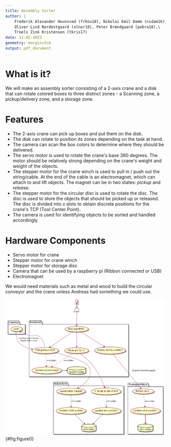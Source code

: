 ```yaml
---
title: Assembly Sorter
author: |
    Frederik Alexander Hounsvad (frhou18), Nikolai Emil Damm (nidam16), \
    Oliver Lind Nordestgaard (olnor18), Peter Brændgaard (pebra18),\
    Troels Zink Kristensen (tkris17)
date: 11-02-2022
geometry: margin=2cm
output: pdf_document
...
```

<!-- Uses pandoc "pandoc project-proposal.md -o project-proposal.pdf" -->

# What is it?

We will make an assembly sorter consisting of a 2-axis crane and a disk that can rotate colored boxes to three distinct zones - a Scanning zone, a pickup/delivery zone, and a storage zone.

# Features

- The 2-axis crane can pick up boxes and put them on the disk.
- The disk can rotate to position its zones depending on the task at hand.
- The camera can scan the box colors to determine where they should be delivered.
- The servo motor is used to rotate the crane's base 360 degrees. The motor should be relatively strong depending on the crane's weight and weight of the objects.
- The stepper motor for the crane winch is used to pull in / push out the string/cable. At the end of the cable is an electromagnet, which can attach to and lift objects. The magnet can be in two states: *pickup* and *release*.
- The stepper motor for the circular disc is used to rotate the disc. The disc is used to store the objects that should be picked up or released. The disc is divided into *x* slots to obtain discrete positions for the crane's TCP (Tool Center Point).
- The camera is used for identifying objects to be sorted and handled accordingly.

# Hardware Components

- Servo motor for crane
- Stepper motor for crane winch
- Stepper motor for storage disc
- Camera that can be used by a raspberry pi (Ribbon connected or USB)
- Electromagnet

We would need materials such as metal and wood to build the circular conveyor and the crane unless Andreas had something we could use.

![Use Case Diagram](diagrams/use-case-diagram-v1.png){#fig:figure0}